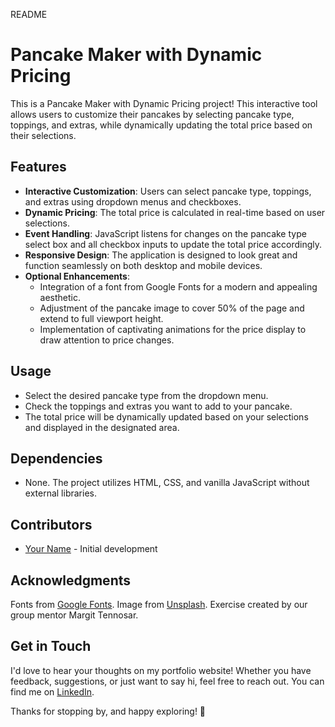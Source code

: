 README

# Pancake Maker with Dynamic Pricing

This is a Pancake Maker with Dynamic Pricing project! This interactive tool allows users to customize their pancakes by selecting pancake type, toppings, and extras, while dynamically updating the total price based on their selections.

## Features

- **Interactive Customization**: Users can select pancake type, toppings, and extras using dropdown menus and checkboxes.
- **Dynamic Pricing**: The total price is calculated in real-time based on user selections.
- **Event Handling**: JavaScript listens for changes on the pancake type select box and all checkbox inputs to update the total price accordingly.
- **Responsive Design**: The application is designed to look great and function seamlessly on both desktop and mobile devices.
- **Optional Enhancements**:
  - Integration of a font from Google Fonts for a modern and appealing aesthetic.
  - Adjustment of the pancake image to cover 50% of the page and extend to full viewport height.
  - Implementation of captivating animations for the price display to draw attention to price changes.

## Usage

- Select the desired pancake type from the dropdown menu.
- Check the toppings and extras you want to add to your pancake.
- The total price will be dynamically updated based on your selections and displayed in the designated area.

## Dependencies

- None. The project utilizes HTML, CSS, and vanilla JavaScript without external libraries.

## Contributors

- [Your Name](https://github.com/yourusername) - Initial development

## Acknowledgments

Fonts from [Google Fonts](https://fonts.google.com/).
Image from [Unsplash](https://unsplash.com/).
Exercise created by our group mentor Margit Tennosar.

## Get in Touch

I'd love to hear your thoughts on my portfolio website! Whether you have feedback, suggestions, or just want to say hi, feel free to reach out. You can find me on [LinkedIn](https://www.linkedin.com/in/dana-mihaela-popa/).

Thanks for stopping by, and happy exploring! 🚀

